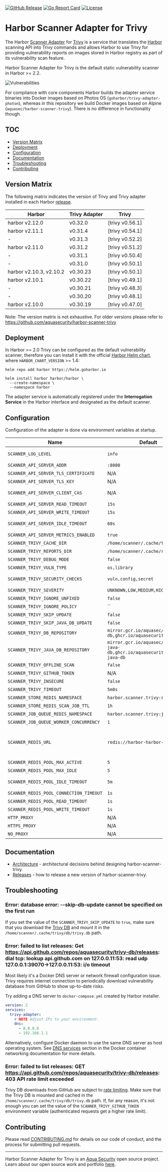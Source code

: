 [![GitHub Release][release-img]][release]
[![Go Report Card][report-card-img]][report-card]
[![License][license-img]][license]

# Harbor Scanner Adapter for Trivy

The Harbor [Scanner Adapter][harbor-pluggable-scanners] for [Trivy] is a service that translates the [Harbor] scanning
API into Trivy commands and allows Harbor to use Trivy for providing vulnerability reports on images stored in Harbor
registry as part of its vulnerability scan feature.

Harbor Scanner Adapter for Trivy is the default static vulnerability scanner in Harbor >= 2.2.

![Vulnerabilities](docs/images/vulnerabilities.png)

For compliance with core components Harbor builds the adapter service binaries into Docker images based on Photos OS
(`goharbor/trivy-adapter-photon`), whereas in this repository we build Docker images based on Alpine
(`aquasec/harbor-scanner-trivy`). There is no difference in functionality though.

## TOC

- [Version Matrix](#version-matrix)
- [Deployment](#deployment)
- [Configuration](#configuration)
- [Documentation](#documentation)
- [Troubleshooting](#troubleshooting)
- [Contributing](#contributing)

## Version Matrix

The following matrix indicates the version of Trivy and Trivy adapter installed in each Harbor
[release](https://github.com/goharbor/harbor/releases).

| Harbor                  | Trivy Adapter | Trivy           |
|-------------------------|---------------|-----------------|
| harbor v2.12.0          | v0.32.0       | [trivy v0.56.1] |
| harbor v2.11.1          | v0.31.4       | [trivy v0.54.1] |
| -                       | v0.31.3       | [trivy v0.52.2] |
| harbor v2.11.0          | v0.31.2       | [trivy v0.51.2] |
| -                       | v0.31.1       | [trivy v0.50.4] |
| -                       | v0.31.0       | [trivy v0.50.1] |
| harbor v2.10.3, v2.10.2 | v0.30.23      | [trivy v0.50.1] |
| harbor v2.10.1          | v0.30.22      | [trivy v0.49.1] |
| -                       | v0.30.21      | [trivy v0.48.3] |
| -                       | v0.30.20      | [trivy v0.48.1] |
| harbor v2.10.0          | v0.30.19      | [trivy v0.47.0] |

Note: The version matrix is not exhaustive. For older versions please refer to https://github.com/aquasecurity/harbor-scanner-trivy

## Deployment

In Harbor >= 2.0 Trivy can be configured as the default vulnerability scanner, therefore you can install it with the
official [Harbor Helm chart], where `HARBOR_CHART_VERSION` >= 1.4:

```
helm repo add harbor https://helm.goharbor.io
```

```
helm install harbor harbor/harbor \
  --create-namespace \
  --namespace harbor
```

The adapter service is automatically registered under the **Interrogation Service** in the Harbor interface and
designated as the default scanner.

## Configuration

Configuration of the adapter is done via environment variables at startup.

| Name                                    | Default                                                                  | Description                                                                                                                                                                                                                                                                        |
|-----------------------------------------|--------------------------------------------------------------------------|------------------------------------------------------------------------------------------------------------------------------------------------------------------------------------------------------------------------------------------------------------------------------------|
| `SCANNER_LOG_LEVEL`                     | `info`                                                                   | The log level of `trace`, `debug`, `info`, `warn`, `warning`, `error`, `fatal` or `panic`. The standard logger logs entries with that level or anything above it.                                                                                                                  |
| `SCANNER_API_SERVER_ADDR`               | `:8080`                                                                  | Binding address for the API server                                                                                                                                                                                                                                                 |
| `SCANNER_API_SERVER_TLS_CERTIFICATE`    | N/A                                                                      | The absolute path to the x509 certificate file                                                                                                                                                                                                                                     |
| `SCANNER_API_SERVER_TLS_KEY`            | N/A                                                                      | The absolute path to the x509 private key file                                                                                                                                                                                                                                     |
| `SCANNER_API_SERVER_CLIENT_CAS`         | N/A                                                                      | A list of absolute paths to x509 root certificate authorities that the api use if required to verify a client certificate                                                                                                                                                          |
| `SCANNER_API_SERVER_READ_TIMEOUT`       | `15s`                                                                    | The maximum duration for reading the entire request, including the body                                                                                                                                                                                                            |
| `SCANNER_API_SERVER_WRITE_TIMEOUT`      | `15s`                                                                    | The maximum duration before timing out writes of the response                                                                                                                                                                                                                      |
| `SCANNER_API_SERVER_IDLE_TIMEOUT`       | `60s`                                                                    | The maximum amount of time to wait for the next request when keep-alives are enabled                                                                                                                                                                                               |
| `SCANNER_API_SERVER_METRICS_ENABLED`    | `true`                                                                   | Whether to enable metrics                                                                                                                                                                                                                                                          |
| `SCANNER_TRIVY_CACHE_DIR`               | `/home/scanner/.cache/trivy`                                             | Trivy cache directory                                                                                                                                                                                                                                                              |
| `SCANNER_TRIVY_REPORTS_DIR`             | `/home/scanner/.cache/reports`                                           | Trivy reports directory                                                                                                                                                                                                                                                            |
| `SCANNER_TRIVY_DEBUG_MODE`              | `false`                                                                  | The flag to enable or disable Trivy debug mode                                                                                                                                                                                                                                     |
| `SCANNER_TRIVY_VULN_TYPE`               | `os,library`                                                             | Comma-separated list of vulnerability types. Possible values are `os` and `library`.                                                                                                                                                                                               |
| `SCANNER_TRIVY_SECURITY_CHECKS`         | `vuln,config,secret`                                                     | comma-separated list of what security issues to detect. Possible values are `vuln`, `config` and `secret`. Defaults to `vuln`.                                                                                                                                                     |
| `SCANNER_TRIVY_SEVERITY`                | `UNKNOWN,LOW,MEDIUM,HIGH,CRITICAL`                                       | Comma-separated list of vulnerabilities severities to be displayed                                                                                                                                                                                                                 |
| `SCANNER_TRIVY_IGNORE_UNFIXED`          | `false`                                                                  | The flag to display only fixed vulnerabilities                                                                                                                                                                                                                                     |
| `SCANNER_TRIVY_IGNORE_POLICY`           | ``                                                                       | The path for the Trivy ignore policy OPA Rego file                                                                                                                                                                                                                                 |
| `SCANNER_TRIVY_SKIP_UPDATE`             | `false`                                                                  | The flag to disable [Trivy DB] downloads.                                                                                                                                                                                                                                          |
| `SCANNER_TRIVY_SKIP_JAVA_DB_UPDATE`     | `false`                                                                  | The flag to disable [Trivy JAVA DB] downloads.                                                                                                                                                                                                                                     |
| `SCANNER_TRIVY_DB_REPOSITORY`           | `mirror.gcr.io/aquasec/trivy-db,ghcr.io/aquasecurity/trivy-db`           | OCI repository(ies) to retrieve the trivy vulnerability database in order of priority                                                                                                                                                                                              |
| `SCANNER_TRIVY_JAVA_DB_REPOSITORY`      | `mirror.gcr.io/aquasec/trivy-java-db,ghcr.io/aquasecurity/trivy-java-db` | OCI repository(ies) to retrieve the Java trivy vulnerability database in order of priority                                                                                                                                                                                         |
| `SCANNER_TRIVY_OFFLINE_SCAN`            | `false`                                                                  | The flag to disable external API requests to identify dependencies.                                                                                                                                                                                                                |
| `SCANNER_TRIVY_GITHUB_TOKEN`            | N/A                                                                      | The GitHub access token to download [Trivy DB] (see [GitHub rate limiting][gh-rate-limit])                                                                                                                                                                                         |
| `SCANNER_TRIVY_INSECURE`                | `false`                                                                  | The flag to skip verifying registry certificate                                                                                                                                                                                                                                    |
| `SCANNER_TRIVY_TIMEOUT`                 | `5m0s`                                                                   | The duration to wait for scan completion                                                                                                                                                                                                                                           |
| `SCANNER_STORE_REDIS_NAMESPACE`         | `harbor.scanner.trivy:store`                                             | The namespace for keys in the Redis store                                                                                                                                                                                                                                          |
| `SCANNER_STORE_REDIS_SCAN_JOB_TTL`      | `1h`                                                                     | The time to live for persisting scan jobs and associated scan reports                                                                                                                                                                                                              |
| `SCANNER_JOB_QUEUE_REDIS_NAMESPACE`     | `harbor.scanner.trivy:job-queue`                                         | The namespace for keys in the scan jobs queue backed by Redis                                                                                                                                                                                                                      |
| `SCANNER_JOB_QUEUE_WORKER_CONCURRENCY`  | `1`                                                                      | The number of workers to spin-up for the scan jobs queue                                                                                                                                                                                                                           |
| `SCANNER_REDIS_URL`                     | `redis://harbor-harbor-redis:6379`                                       | The Redis server URI. The URI supports schemas to connect to a standalone Redis server, i.e. `redis://:password@standalone_host:port/db-number` and Redis Sentinel deployment, i.e. `redis+sentinel://:password@sentinel_host1:port1,sentinel_host2:port2/monitor-name/db-number`. |
| `SCANNER_REDIS_POOL_MAX_ACTIVE`         | `5`                                                                      | The max number of connections allocated by the Redis connection pool                                                                                                                                                                                                               |
| `SCANNER_REDIS_POOL_MAX_IDLE`           | `5`                                                                      | The max number of idle connections in the Redis connection pool                                                                                                                                                                                                                    |
| `SCANNER_REDIS_POOL_IDLE_TIMEOUT`       | `5m`                                                                     | The duration after which idle connections to the Redis server are closed. If the value is zero, then idle connections are not closed.                                                                                                                                              |
| `SCANNER_REDIS_POOL_CONNECTION_TIMEOUT` | `1s`                                                                     | The timeout for connecting to the Redis server                                                                                                                                                                                                                                     |
| `SCANNER_REDIS_POOL_READ_TIMEOUT`       | `1s`                                                                     | The timeout for reading a single Redis command reply                                                                                                                                                                                                                               |
| `SCANNER_REDIS_POOL_WRITE_TIMEOUT`      | `1s`                                                                     | The timeout for writing a single Redis command.                                                                                                                                                                                                                                    |
| `HTTP_PROXY`                            | N/A                                                                      | The URL of the HTTP proxy server                                                                                                                                                                                                                                                   |
| `HTTPS_PROXY`                           | N/A                                                                      | The URL of the HTTPS proxy server                                                                                                                                                                                                                                                  |
| `NO_PROXY`                              | N/A                                                                      | The URLs that the proxy settings do not apply to                                                                                                                                                                                                                                   |

## Documentation

- [Architecture](./docs/ARCHITECTURE.md) - architectural decisions behind designing harbor-scanner-trivy.
- [Releases](./docs/RELEASES.md) - how to release a new version of harbor-scanner-trivy.

## Troubleshooting

### Error: database error: --skip-db-update cannot be specified on the first run

If you set the value of the `SCANNER_TRIVY_SKIP_UPDATE` to `true`, make sure that you download the [Trivy DB]
and mount it in the `/home/scanner/.cache/trivy/db/trivy.db` path.

### Error: failed to list releases: Get <https://api.github.com/repos/aquasecurity/trivy-db/releases>: dial tcp: lookup api.github.com on 127.0.0.11:53: read udp 127.0.0.1:39070->127.0.0.11:53: i/o timeout

Most likely it's a Docker DNS server or network firewall configuration issue. Trivy requires internet connection to
periodically download vulnerability database from GitHub to show up-to-date risks.

Try adding a DNS server to `docker-compose.yml` created by Harbor installer.

```yaml
version: 2
services:
  trivy-adapter:
    # NOTE Adjust IPs to your environment.
    dns:
      - 8.8.8.8
      - 192.168.1.1
```

Alternatively, configure Docker daemon to use the same DNS server as host operating system. See [DNS services][docker-dns]
section in the Docker container networking documentation for more details.

### Error: failed to list releases: GET <https://api.github.com/repos/aquasecurity/trivy-db/releases>: 403 API rate limit exceeded

Trivy DB downloads from GitHub are subject to [rate limiting][gh-rate-limit]. Make sure that the Trivy DB is mounted
and cached in the `/home/scanner/.cache/trivy/db/trivy.db` path. If, for any reason, it's not enough you can set the
value of the `SCANNER_TRIVY_GITHUB_TOKEN` environment variable (authenticated requests get a higher rate limit).

## Contributing

Please read [CONTRIBUTING.md](CONTRIBUTING.md) for details on our code of conduct, and the process for submitting pull
requests.

---
Harbor Scanner Adapter for Trivy is an [Aqua Security](https://aquasec.com) open source project.
Learn about our open source work and portfolio [here](https://www.aquasec.com/products/open-source-projects/).

[release-img]: https://img.shields.io/github/release/goharbor/harbor-scanner-trivy.svg?logo=github
[release]: https://github.com/goharbor/harbor-scanner-trivy/releases
[report-card-img]: https://goreportcard.com/badge/github.com/goharbor/harbor-scanner-trivy
[report-card]: https://goreportcard.com/report/github.com/goharbor/harbor-scanner-trivy
[license-img]: https://img.shields.io/github/license/goharbor/harbor-scanner-trivy.svg
[license]: https://github.com/goharbor/harbor-scanner-trivy/blob/main/LICENSE

[Harbor]: https://github.com/goharbor/harbor
[Harbor Helm chart]: https://github.com/goharbor/harbor-helm
[Trivy]: https://github.com/aquasecurity/trivy
[Trivy DB]: https://github.com/aquasecurity/trivy-db
[harbor-pluggable-scanners]: https://github.com/goharbor/community/blob/master/proposals/pluggable-image-vulnerability-scanning_proposal.md
[gh-rate-limit]: https://github.com/aquasecurity/trivy#github-rate-limiting
[docker-dns]: https://docs.docker.com/config/containers/container-networking/#dns-services
